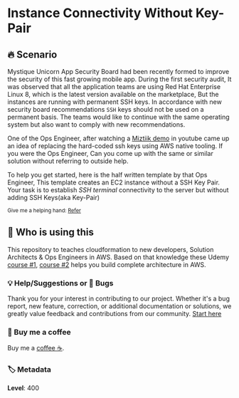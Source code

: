 # Instance Connectivity Without Key-Pair

## 🔥 Scenario

Mystique Unicorn App Security Board had been recently formed to improve the security of this fast growing mobile app. During the first security audit, It was observed that all the application teams are using Red Hat Enterprise Linux 8, which is the latest version available on the marketplace, But the instances are running with permanent SSH keys. In accordance with new security board recommendations `SSH` keys should not be used on a permanent basis. The teams would like to continue with the same operating system but also want to comply with new recommendations.

One of the Ops Engineer, after watching a [Miztiik demo][1] in youtube came up an idea of replacing the hard-coded ssh keys using AWS native tooling. If you were the Ops Engineer, Can you come up with the same or similar solution without referring to outside help.

To help you get started, here is the half written template by that Ops Engineer, This template creates an EC2 instance without a SSH Key Pair. Your task is to establish _SSH terminal_ connectivity to the server but without adding SSH Keys(aka Key-Pair)

<sup>Give me a helping hand: [Refer][1]</sup>

## 📌 Who is using this

This repository to teaches cloudformation to new developers, Solution Architects & Ops Engineers in AWS. Based on that knowledge these Udemy [course #1][103], [course #2][102] helps you build complete architecture in AWS.

### 💡 Help/Suggestions or 🐛 Bugs

Thank you for your interest in contributing to our project. Whether it's a bug report, new feature, correction, or additional documentation or solutions, we greatly value feedback and contributions from our community. [Start here][200]

### 👋 Buy me a coffee

Buy me a [coffee ☕][900].

### 🏷️ Metadata

**Level**: 400

[1]: https://www.youtube.com/channel/UC_evcfxhjjui5hChhLE08tQ/search?query=security+ssh

[100]: https://www.udemy.com/course/aws-cloud-security/?referralCode=B7F1B6C78B45ADAF77A9

[101]: https://www.udemy.com/course/aws-cloud-security-proactive-way/?referralCode=71DC542AD4481309A441

[102]: https://www.udemy.com/course/aws-cloud-development-kit-from-beginner-to-professional/?referralCode=E15D7FB64E417C547579

[103]: https://www.udemy.com/course/aws-cloudformation-basics?referralCode=93AD3B1530BC871093D6

[200]: https://github.com/miztiik/cfn-challenges/issues

[899]: https://www.udemy.com/user/n-kumar/

[900]: https://ko-fi.com/miztiik
